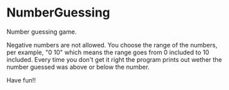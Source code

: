 # NumberGuessing
Number guessing game.

Negative numbers are not allowed. You choose the range of the numbers, per example, "0 10" which means the range goes from 0 included to 10 included.
Every time you don't get it right the program prints out wether the number guessed was above or below the number.		     

Have fun!!
